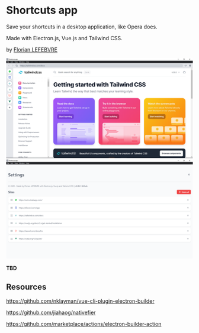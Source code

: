 # Shortcuts app

Save your shortcuts in a desktop application, like Opera does.

Made with Electron.js, Vue.js and Tailwind CSS.

by [Florian LEFEBVRE](https://github.com/florian-lefebvre)

![Example image](ex.png)
![Settings page](ex-settings.png)

**TBD**

## Resources

https://github.com/nklayman/vue-cli-plugin-electron-builder

https://github.com/jiahaog/nativefier

https://github.com/marketplace/actions/electron-builder-action
